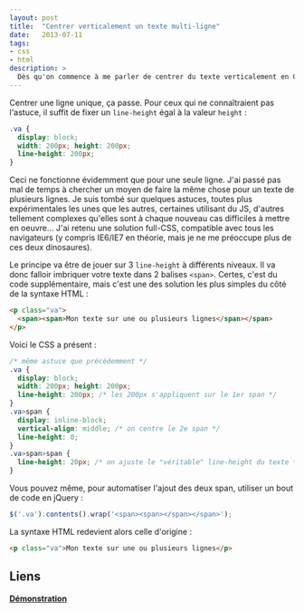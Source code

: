 ```yaml
---
layout: post
title:  "Centrer verticalement un texte multi-ligne"
date:   2013-07-11
tags:
- css
- html
description: >
  Dès qu'on commence à me parler de centrer du texte verticalement en CSS, j'ai toujours une petite goutte de sueur qui se pointe…
---
```


Centrer une ligne unique, ça passe. Pour ceux qui ne connaîtraient pas l'astuce, il suffit de fixer un `line-height` égal à la valeur `height` :

```css
.va {
  display: block;
  width: 200px; height: 200px;
  line-height: 200px;
}
```

Ceci ne fonctionne évidemment que pour une seule ligne. J'ai passé pas mal de temps à chercher un moyen de faire la même chose pour un texte de plusieurs lignes.
Je suis tombé sur quelques astuces, toutes plus expérimentales les unes que les autres, certaines utilisant du JS, d'autres tellement complexes qu'elles sont à chaque nouveau cas difficiles à mettre en oeuvre…
J'ai retenu une solution full-CSS, compatible avec tous les navigateurs (y compris IE6/IE7 en théorie, mais je ne me préoccupe plus de ces deux dinosaures).

Le principe va être de jouer sur 3 `line-height` à différents niveaux. Il va donc falloir imbriquer votre texte dans 2 balises `<span>`. Certes, c'est du code supplémentaire, mais c'est une des solution les plus simples du côté de la syntaxe HTML :

```html
<p class="va">
  <span><span>Mon texte sur une ou plusieurs lignes</span></span>
</p>
```

Voici le CSS a présent :

```css
/* même astuce que précédemment */
.va {
  display: block;
  width: 200px; height: 200px;
  line-height: 200px; /* les 200px s'appliquent sur le 1er span */
}
.va>span {
  display: inline-block;
  vertical-align: middle; /* on centre le 2e span */
  line-height: 0;
}
.va>span>span {
  line-height: 20px; /* on ajuste le "véritable" line-height du texte */
}
```

Vous pouvez même, pour automatiser l'ajout des deux span, utiliser un bout de code en jQuery :

```js
$('.va').contents().wrap('<span><span></span></span>');
```

La syntaxe HTML redevient alors celle d'origine :

```html
<p class="va">Mon texte sur une ou plusieurs lignes</p>
```

## Liens
[**Démonstration**](https://blog.smarchal.com/demos/centrer-verticalement-texte-multi-ligne/)
